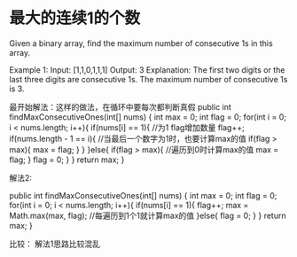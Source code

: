 # 最大的连续1的个数

Given a binary array, find the maximum number of consecutive 1s in this array.

Example 1:
Input: [1,1,0,1,1,1]
Output: 3
Explanation: The first two digits or the last three digits are consecutive 1s.
    The maximum number of consecutive 1s is 3.
    
    
最开始解法：这样的做法，在循环中要每次都判断真假
  public int findMaxConsecutiveOnes(int[] nums) {
        int max = 0;
        int flag = 0;
        for(int i = 0; i < nums.length; i++){
            if(nums[i] == 1){   //为1 flag增加数量
                flag++;
                if(nums.length - 1 == i){ //当最后一个数字为1时，也要计算max的值
                   if(flag > max){
                    max = flag;
                    } 
                }
            }else{
                if(flag > max){ //遍历到0时计算max的值
                    max = flag;
                }
                flag = 0;
            }
        }
        return max;
    }
    
解法2:

public int findMaxConsecutiveOnes(int[] nums) {
        int max = 0;
        int flag = 0;
        for(int i = 0; i < nums.length; i++){
            if(nums[i] == 1){
                flag++;
                max = Math.max(max, flag); //每遍历到1个1就计算max的值
            }else{
                flag = 0;
            }
        }
        return max;
    }
    
比较：
  解法1思路比较混乱
